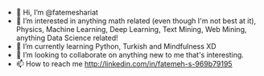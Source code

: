 - 👋 Hi, I’m @fatemeshariat
- 👀 I’m interested in anything math related (even though I'm not best at it), Physics, Machine Learning, Deep Learning, Text Mining, Web Mining, anything Data Science related!
- 🌱 I’m currently learning Python, Turkish and Mindfulness XD
- 💞️ I’m looking to collaborate on anything new to me that's interesting. 
- 📫 How to reach me http://linkedin.com/in/fatemeh-s-969b79195 

<!---
fatemeshariat/fatemeshariat is a ✨ special ✨ repository because its `README.md` (this file) appears on your GitHub profile.
You can click the Preview link to take a look at your changes.
--->

